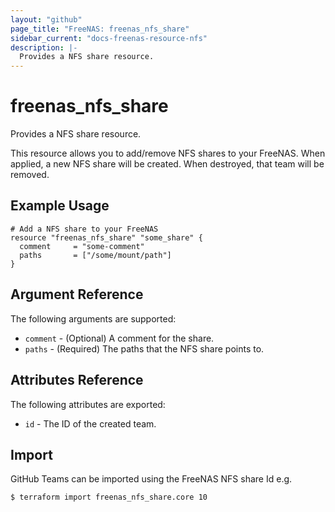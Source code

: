 ```yaml
---
layout: "github"
page_title: "FreeNAS: freenas_nfs_share"
sidebar_current: "docs-freenas-resource-nfs"
description: |-
  Provides a NFS share resource.
---
```


# freenas_nfs_share

Provides a NFS share resource.

This resource allows you to add/remove NFS shares to your FreeNAS. When applied,
a new NFS share will be created. When destroyed, that team will be removed.

## Example Usage

```hcl
# Add a NFS share to your FreeNAS
resource "freenas_nfs_share" "some_share" {
  comment     = "some-comment"
  paths       = ["/some/mount/path"]
}
```

## Argument Reference

The following arguments are supported:

* `comment` - (Optional) A comment for the share.
* `paths` - (Required) The paths that the NFS share points to.

## Attributes Reference

The following attributes are exported:

* `id` - The ID of the created team.

## Import

GitHub Teams can be imported using the FreeNAS NFS share Id e.g.

```
$ terraform import freenas_nfs_share.core 10
```

